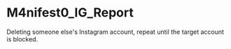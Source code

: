 # M4nifest0_IG_Report
Deleting someone else's Instagram account, repeat until the target account is blocked.
